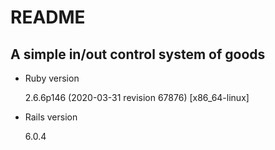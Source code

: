 # README

## A simple in/out control system of goods

* Ruby version

  2.6.6p146 (2020-03-31 revision 67876) [x86_64-linux]

* Rails version
  
  6.0.4
